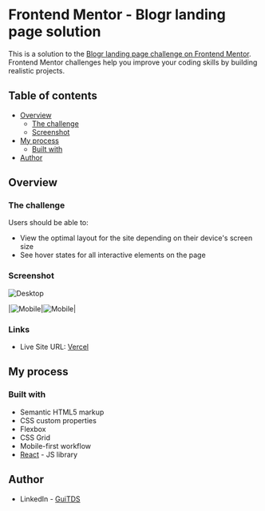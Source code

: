 # Frontend Mentor - Blogr landing page solution

This is a solution to the [Blogr landing page challenge on Frontend Mentor](https://www.frontendmentor.io/challenges/blogr-landing-page-EX2RLAApP). Frontend Mentor challenges help you improve your coding skills by building realistic projects. 


## Table of contents

- [Overview](#overview)
  - [The challenge](#the-challenge)
  - [Screenshot](#screenshot)
- [My process](#my-process)
  - [Built with](#built-with)
- [Author](#author)

## Overview

### The challenge

Users should be able to:

- View the optimal layout for the site depending on their device's screen size
- See hover states for all interactive elements on the page

### Screenshot


![Desktop](https://github.com/GuiTDS/blogr/assets/92134700/acc9f659-145b-489e-b358-2f8359022f0a)

|![Mobile](https://github.com/GuiTDS/blogr/assets/92134700/0d471592-20e3-44e9-9b8f-d15a33dce613)|![Mobile](https://github.com/GuiTDS/blogr/assets/92134700/c5a0b332-a305-4060-a1cd-8559a5b80726)|


### Links

- Live Site URL: [Vercel](https://blogr-guitds.vercel.app/)

## My process

### Built with

- Semantic HTML5 markup
- CSS custom properties
- Flexbox
- CSS Grid
- Mobile-first workflow
- [React](https://reactjs.org/) - JS library

## Author

- LinkedIn - [GuiTDS](https://www.linkedin.com/in/guilherme-teixeira-domingues-sanches/)
 
